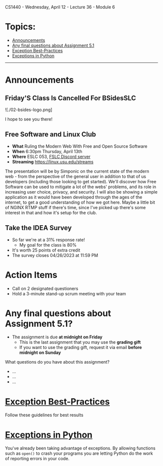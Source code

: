 CS1440 - Wednesday, April 12 - Lecture 36 - Module 6

# Topics:
* [Announcements](#announcements)
* [Any final questions about Assignment 5.1](#any-final-questions-about-assignment-51)
* [Exception Best-Practices](#exception-best-practices)
* [Exceptions in Python](#exceptions-in-python)


------------------------------------------------------------
# Announcements

## Friday'S Class Is Cancelled For BSidesSLC

![./02-bsides-logo.png]

I hope to see you there!


## Free Software and Linux Club

*   **What**  Ruling the Modern  Web With Free and Open Source Software
*   **When**  6:30pm Thursday, April 13th
*   **Where** ESLC 053, [FSLC Discord server](https://discord.gg/GKWhbVDN38)
*   **Streaming** https://linux.usu.edu/streams

The presentation will be by Simponic on the current state of the modern web - from the perspective of the general user in addition to that of us developers (including those looking to get started). We'll discover how Free Software can be used to mitigate a lot of the webs' problems, and its role in increasing user choice, privacy, and security. I will also be showing a simple application as it would have been developed through the ages of the internet, to get a good understanding of how we got here. Maybe a little bit of NGINX RTMP stuff if there's time, since I've picked up there's some interest in that and how it's setup for the club.


## Take the IDEA Survey

*   So far we're at a 31% response rate!
    *   My goal for the class is 80%
*   It's worth 25 points of extra credit
*   The survey closes 04/26/2023 at 11:59 PM


# Action Items

*	Call on 2 designated questioners
*	Hold a 3-minute stand-up scrum meeting with your team



# Any final questions about Assignment 5.1?

*   The assignment is due **at midnight on Friday**
    *   This is the last assignment that you may use the **grading gift**
    *   If you want to use the grading gift, request it via email **before midnight on Sunday**

What questions do you have about this assignment?

*   ...
*   ...
*   ...



# [Exception Best-Practices](../Exceptions.md#exception-best-practices)

Follow these guidelines for best results



# [Exceptions in Python](../Exceptions.md#exceptions-in-python)

You've already been taking advantage of exceptions.  By allowing functions such as `open()` to crash your programs you are letting Python do the work of reporting errors in your code.



